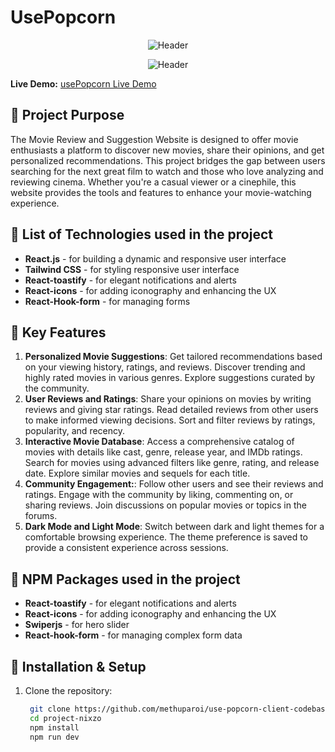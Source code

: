# UsePopcorn

<div align="center">

![Header](https://lrbogqzvnkxhatqgtwtr.supabase.co/storage/v1/object/public/images/use-popcorn-03%20(1).png)

![Header](https://lrbogqzvnkxhatqgtwtr.supabase.co/storage/v1/object/public/images/use-popcorn-02%20(1).png)

</div>

**Live Demo:** [usePopcorn Live Demo](https://use-popcorn-ph-10.web.app/)



## 📝 Project Purpose
The Movie Review and Suggestion Website is designed to offer movie enthusiasts a platform to discover new movies, share their opinions, and get personalized recommendations. This project bridges the gap between users searching for the next great film to watch and those who love analyzing and reviewing cinema. Whether you're a casual viewer or a cinephile, this website provides the tools and features to enhance your movie-watching experience.


## 🚀  List of Technologies used in the project

- **React.js** - for building a dynamic and responsive user interface
- **Tailwind CSS** - for styling responsive user interface
- **React-toastify** - for elegant notifications and alerts
- **React-icons** - for adding iconography and enhancing the UX
- **React-Hook-form** - for managing forms


## 🌟 Key Features

1. **Personalized Movie Suggestions**: 
Get tailored recommendations based on your viewing history, ratings, and reviews.
Discover trending and highly rated movies in various genres.
Explore suggestions curated by the community.
2. **User Reviews and Ratings**: 
Share your opinions on movies by writing reviews and giving star ratings.
Read detailed reviews from other users to make informed viewing decisions.
Sort and filter reviews by ratings, popularity, and recency.
3. **Interactive Movie Database**: 
Access a comprehensive catalog of movies with details like cast, genre, release year, and IMDb ratings.
Search for movies using advanced filters like genre, rating, and release date.
Explore similar movies and sequels for each title.
4. **Community Engagement:**: 
Follow other users and see their reviews and ratings.
Engage with the community by liking, commenting on, or sharing reviews.
Join discussions on popular movies or topics in the forums.
5. **Dark Mode and Light Mode**: 
Switch between dark and light themes for a comfortable browsing experience.
The theme preference is saved to provide a consistent experience across sessions.



## 🚀  NPM Packages used in the project

- **React-toastify** - for elegant notifications and alerts
- **React-icons** - for adding iconography and enhancing the UX
- **Swiperjs** - for hero slider
- **React-hook-form** - for managing complex form data


## 📂 Installation & Setup

1. Clone the repository:
   ```bash
    git clone https://github.com/methuparoi/use-popcorn-client-codebase.git
    cd project-nixzo
    npm install
    npm run dev
    ```

